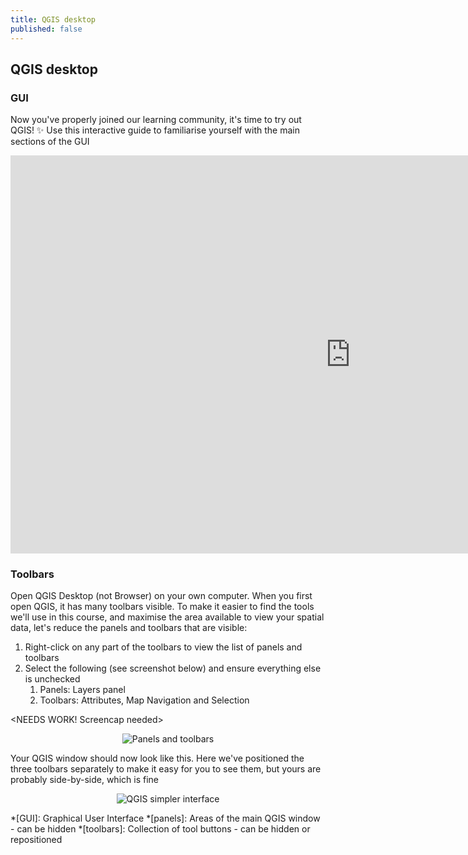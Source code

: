 ```yaml
---
title: QGIS desktop
published: false
---
```



## QGIS desktop

### GUI
Now you've properly joined our learning community, it's time to try out QGIS!  :sparkles:  Use this interactive guide to familiarise yourself with the main sections of the GUI

<iframe src="https://verdantlearn.h5p.com/content/1291343455090796897/embed" width="1088" height="637" frameborder="0" allowfullscreen="allowfullscreen" allow="geolocation *; microphone *; camera *; midi *; encrypted-media *"></iframe><script src="https://verdantlearn.h5p.com/js/h5p-resizer.js" charset="UTF-8"></script>

### Toolbars

Open QGIS Desktop (not Browser) on your own computer.  When you first open QGIS, it has many toolbars visible.  To make it easier to find the tools we'll use in this course, and maximise the area available to view your spatial data, let's reduce the panels and toolbars that are visible:
1. Right-click on any part of the toolbars to view the list of panels and toolbars
2. Select the following (see screenshot below) and ensure everything else is unchecked
   1. Panels: Layers panel
   2. Toolbars: Attributes, Map Navigation and Selection

<NEEDS WORK!  Screencap needed>

<center><img src="{{site.baseurl}}/src/img/***" alt="Panels and toolbars"></center>  


Your QGIS window should now look like this.  Here we've positioned the three toolbars separately to make it easy for you to see them, but yours are probably side-by-side, which is fine  

<center><img src="{{site.baseurl}}/src/img/QGIS_SimpleGUI.png" alt="QGIS simpler interface"></center>


<!-- For dynamic sizing of content -->
<script src="https://verdantlearn.h5p.com/js/h5p-resizer.js" charset="UTF-8"></script>

*[GUI]: Graphical User Interface
*[panels]: Areas of the main QGIS window - can be hidden
*[toolbars]: Collection of tool buttons - can be hidden or repositioned